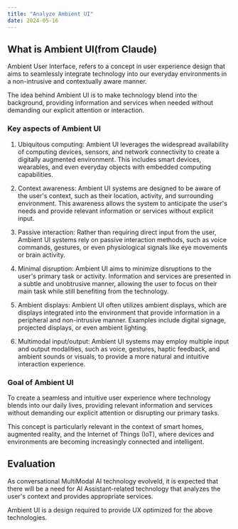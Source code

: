```yaml
---
title: "Analyze Ambient UI"
date: 2024-05-16
---
```


## What is Ambient UI(from Claude)
Ambient User Interface, refers to a concept in user experience design that aims to seamlessly integrate technology into our everyday environments in a non-intrusive and contextually aware manner. 

The idea behind Ambient UI is to make technology blend into the background, providing information and services when needed without demanding our explicit attention or interaction.

### Key aspects of Ambient UI

1. Ubiquitous computing: Ambient UI leverages the widespread availability of computing devices, sensors, and network connectivity to create a digitally augmented environment. This includes smart devices, wearables, and even everyday objects with embedded computing capabilities.

2. Context awareness: Ambient UI systems are designed to be aware of the user's context, such as their location, activity, and surrounding environment. This awareness allows the system to anticipate the user's needs and provide relevant information or services without explicit input.

3. Passive interaction: Rather than requiring direct input from the user, Ambient UI systems rely on passive interaction methods, such as voice commands, gestures, or even physiological signals like eye movements or brain activity.

4. Minimal disruption: Ambient UI aims to minimize disruptions to the user's primary task or activity. Information and services are presented in a subtle and unobtrusive manner, allowing the user to focus on their main task while still benefiting from the technology.

5. Ambient displays: Ambient UI often utilizes ambient displays, which are displays integrated into the environment that provide information in a peripheral and non-intrusive manner. Examples include digital signage, projected displays, or even ambient lighting.

6. Multimodal input/output: Ambient UI systems may employ multiple input and output modalities, such as voice, gestures, haptic feedback, and ambient sounds or visuals, to provide a more natural and intuitive interaction experience.

### Goal of Ambient UI
To create a seamless and intuitive user experience where technology blends into our daily lives, providing relevant information and services without demanding our explicit attention or disrupting our primary tasks. 

This concept is particularly relevant in the context of smart homes, augmented reality, and the Internet of Things (IoT), where devices and environments are becoming increasingly connected and intelligent.

## Evaluation
As conversational MultiModal AI technology evolveld, it is expected that there will be a need for AI Assistant-related technology that analyzes the user's context and provides appropriate services.

Ambient UI is a design required to provide UX optimized for the above technologies.

